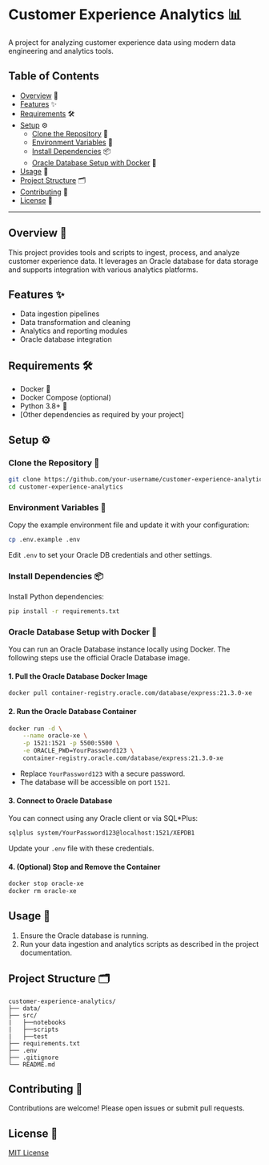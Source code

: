 # Customer Experience Analytics 📊

A project for analyzing customer experience data using modern data engineering and analytics tools.

## Table of Contents

- [Overview](#overview) 📖
- [Features](#features) ✨
- [Requirements](#requirements) 🛠️
- [Setup](#setup) ⚙️
    - [Clone the Repository](#clone-the-repository) 🧬
    - [Environment Variables](#environment-variables) 🔑
    - [Install Dependencies](#install-dependencies) 📦
    - [Oracle Database Setup with Docker](#oracle-database-setup-with-docker) 🐳
- [Usage](#usage) 🚀
- [Project Structure](#project-structure) 🗂️
- [Contributing](#contributing) 🤝
- [License](#license) 📄

---

## Overview 📖

This project provides tools and scripts to ingest, process, and analyze customer experience data. It leverages an Oracle database for data storage and supports integration with various analytics platforms.

## Features ✨

- Data ingestion pipelines
- Data transformation and cleaning
- Analytics and reporting modules
- Oracle database integration

## Requirements 🛠️

- Docker 🐳
- Docker Compose (optional)
- Python 3.8+ 🐍
- [Other dependencies as required by your project]

## Setup ⚙️

### Clone the Repository 🧬

```bash
git clone https://github.com/your-username/customer-experience-analytics.git
cd customer-experience-analytics
```

### Environment Variables 🔑

Copy the example environment file and update it with your configuration:

```bash
cp .env.example .env
```

Edit `.env` to set your Oracle DB credentials and other settings.

### Install Dependencies 📦

Install Python dependencies:

```bash
pip install -r requirements.txt
```

### Oracle Database Setup with Docker 🐳

You can run an Oracle Database instance locally using Docker. The following steps use the official Oracle Database image.

#### 1. Pull the Oracle Database Docker Image

```bash
docker pull container-registry.oracle.com/database/express:21.3.0-xe
```

#### 2. Run the Oracle Database Container

```bash
docker run -d \
    --name oracle-xe \
    -p 1521:1521 -p 5500:5500 \
    -e ORACLE_PWD=YourPassword123 \
    container-registry.oracle.com/database/express:21.3.0-xe
```

- Replace `YourPassword123` with a secure password.
- The database will be accessible on port `1521`.

#### 3. Connect to Oracle Database

You can connect using any Oracle client or via SQL*Plus:

```bash
sqlplus system/YourPassword123@localhost:1521/XEPDB1
```

Update your `.env` file with these credentials.

#### 4. (Optional) Stop and Remove the Container

```bash
docker stop oracle-xe
docker rm oracle-xe
```

## Usage 🚀

1. Ensure the Oracle database is running.
2. Run your data ingestion and analytics scripts as described in the project documentation.

## Project Structure 🗂️

```
customer-experience-analytics/
├── data/
├── src/
|   ├──notebooks
|   ├──scripts
|   ├──test
├── requirements.txt
├── .env
├── .gitignore
└── README.md
```

## Contributing 🤝

Contributions are welcome! Please open issues or submit pull requests.

## License 📄

[MIT License](LICENSE)
